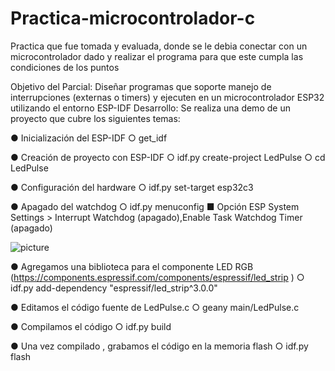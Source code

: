 # Practica-microcontrolador-c
Practica que fue tomada y evaluada, donde se le debia conectar con un microcontrolador dado y realizar el programa para que este cumpla las condiciones de los puntos

Objetivo del Parcial: Diseñar programas que soporte manejo de interrupciones (externas o timers) y ejecuten en un microcontrolador ESP32 utilizando el entorno ESP-IDF
Desarrollo: Se realiza una demo de un proyecto que cubre los siguientes temas:

● Inicialización del ESP-IDF
  ○ get_idf
  
● Creación de proyecto con ESP-IDF
  ○ idf.py create-project LedPulse
  ○ cd LedPulse
  
● Configuración del hardware
  ○ idf.py set-target esp32c3
  
● Apagado del watchdog
  ○ idf.py menuconfig
    ■ Opción ESP System Settings > Interrupt Watchdog (apagado),Enable Task Watchdog Timer (apagado)
    
![picture](\Github\photo.png)

● Agregamos una biblioteca para el componente LED RGB (https://components.espressif.com/components/espressif/led_strip )
  ○ idf.py add-dependency "espressif/led_strip^3.0.0"
  
● Editamos el código fuente de LedPulse.c
  ○ geany main/LedPulse.c

● Compilamos el código
  ○ idf.py build
  
● Una vez compilado , grabamos el código en la memoria flash
  ○ idf.py flash




  
